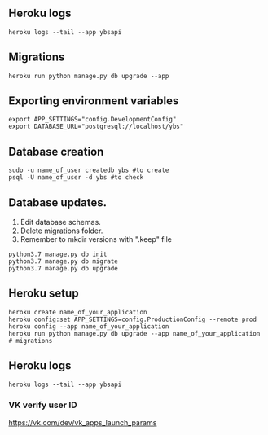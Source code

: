 ## Heroku logs
```
heroku logs --tail --app ybsapi
```
## Migrations
```
heroku run python manage.py db upgrade --app
```
## Exporting environment variables
```
export APP_SETTINGS="config.DevelopmentConfig"
export DATABASE_URL="postgresql://localhost/ybs"
```
## Database creation
```
sudo -u name_of_user createdb ybs #to create
psql -U name_of_user -d ybs #to check
```
## Database updates.
1. Edit database schemas.
2. Delete migrations folder.
3. Remember to mkdir versions with ".keep" file
```
python3.7 manage.py db init
python3.7 manage.py db migrate
python3.7 manage.py db upgrade
```
## Heroku setup
```
heroku create name_of_your_application
heroku config:set APP_SETTINGS=config.ProductionConfig --remote prod
heroku config --app name_of_your_application
heroku run python manage.py db upgrade --app name_of_your_application # migrations
```
## Heroku logs
```
heroku logs --tail --app ybsapi
```

### VK verify user ID
https://vk.com/dev/vk_apps_launch_params


